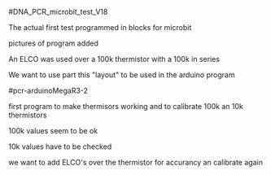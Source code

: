 
#DNA_PCR_microbit_test_V18

The actual first test programmed in blocks for microbit

pictures of program added

An ELCO was used over a 100k thermistor with a 100k in series

We want to use part this "layout" to be used in the arduino program


#pcr-arduinoMegaR3-2

first program to make thermisors working and to calibrate 100k an 10k thermistors

100k values seem to be ok

10k values have to be checked

we want to add ELCO's over the thermistor for accurancy an calibrate again

